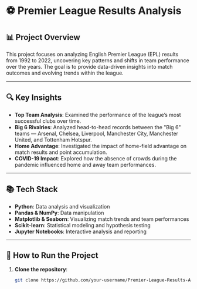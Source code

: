 # ⚽ Premier League Results Analysis

## 📊 Project Overview
This project focuses on analyzing English Premier League (EPL) results from 1992 to 2022, uncovering key patterns and shifts in team performance over the years. The goal is to provide data-driven insights into match outcomes and evolving trends within the league.

---

## 🔍 Key Insights
- **Top Team Analysis**: Examined the performance of the league’s most successful clubs over time.
- **Big 6 Rivalries**: Analyzed head-to-head records between the "Big 6" teams — Arsenal, Chelsea, Liverpool, Manchester City, Manchester United, and Tottenham Hotspur.
- **Home Advantage**: Investigated the impact of home-field advantage on match results and point accumulation.
- **COVID-19 Impact**: Explored how the absence of crowds during the pandemic influenced home and away team performances.

---

## 📚 Tech Stack
- **Python**: Data analysis and visualization
- **Pandas & NumPy**: Data manipulation
- **Matplotlib & Seaborn**: Visualizing match trends and team performances
- **Scikit-learn**: Statistical modeling and hypothesis testing
- **Jupyter Notebooks**: Interactive analysis and reporting

---

## 🚀 How to Run the Project
1. **Clone the repository**:
   ```bash
   git clone https://github.com/your-username/Premier-League-Results-Analysis.git
